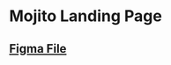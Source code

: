 # Mojito Landing Page

## [Figma File](https://www.figma.com/design/MByXaI8pcleIbgTvsDat1X/Cocktail-GSAP-Website?node-id=2-2)
